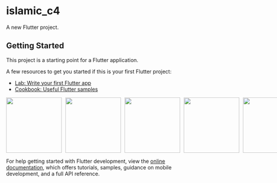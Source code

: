 # islamic_c4

A new Flutter project.

## Getting Started

This project is a starting point for a Flutter application.

A few resources to get you started if this is your first Flutter project:

- [Lab: Write your first Flutter app](https://docs.flutter.dev/get-started/codelab)
- [Cookbook: Useful Flutter samples](https://docs.flutter.dev/cookbook)

<div style="display: flex; gap: 10px;">
    <img src="https://github.com/user-attachments/assets/1f3c45de-0fd1-46f9-94fc-1f4818b92fe5" width="150"/>
    <img src="https://github.com/user-attachments/assets/3af62c84-a226-4a72-b43f-1ffc2652b7ba" width="150"/>
    <img src="https://github.com/user-attachments/assets/f6224fc7-649b-46a7-9a7d-3ef523fbb380" width="150"/>
    <img src="https://github.com/user-attachments/assets/4801d2e4-8b18-4739-a0d9-856bfe43be6c" width="150"/>
    <img src="https://github.com/user-attachments/assets/dc29f5ca-1533-4548-bc51-63a9e8787990" width="150"/>
</div>

For help getting started with Flutter development, view the
[online documentation](https://docs.flutter.dev/), which offers tutorials,
samples, guidance on mobile development, and a full API reference.
